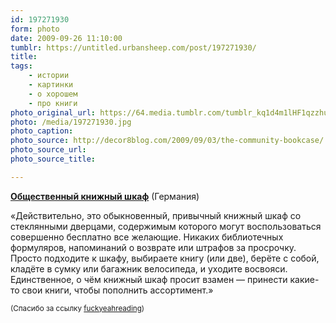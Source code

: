 ```yaml
---
id: 197271930
form: photo
date: 2009-09-26 11:10:00
tumblr: https://untitled.urbansheep.com/post/197271930/
title:
tags:
    - истории
    - картинки
    - о хорошем
    - про книги
photo_original_url: https://64.media.tumblr.com/tumblr_kq1d4m1lHF1qzzhu7o1_1280.jpg
photo: /media/197271930.jpg
photo_caption: 
photo_source: http://decor8blog.com/2009/09/03/the-community-bookcase/
photo_source_url:
photo_source_title:

---
```


<p><b><a href="http://decor8blog.com/2009/09/03/the-community-bookcase/">Общественный книжный шкаф</a></b> (Германия)</p>

<p>«Действительно, это обыкновенный, привычный книжный шкаф со стеклянными дверцами, содержимым которого могут воспользоваться совершенно бесплатно все желающие. Никаких библиотечных формуляров, напоминаний о возврате или штрафов за просрочку. Просто подходите к шкафу, выбираете книгу (или две), берёте с собой, кладёте в сумку или багажник велосипеда, и уходите восвояси. Единственное, о чём книжный шкаф просит взамен — принести какие-то свои книги, чтобы пополнить ассортимент.»</p>

<p><small>(Спасибо за ссылку <a href="http://fuckyeahreading.tumblr.com/post/197106310/kidsjustwatch-community-bookcase-located-in">fuckyeahreading</a>)</small></p>

